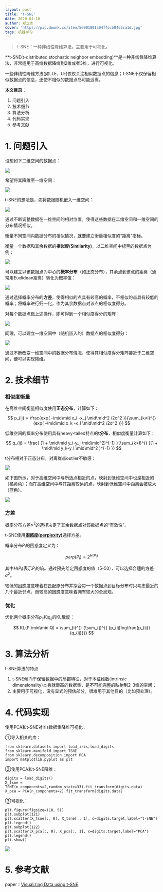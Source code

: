 ```yaml
---
layout: post
title: 't-SNE'
date: 2020-04-10
author: 郑之杰
cover: 'https://pic.downk.cc/item/5e901801504f4bcb0465ca1d.jpg'
tags: 机器学习
---
```


> t-SNE：一种非线性降维算法，主要用于可视化。

**t-SNE(t-distributed stochastic neighbor embedding)**是一种非线性降维算法，非常适用于高维数据降维到2维或者3维，进行可视化。

一些非线性降维方法(如LLE、LE)仅仅关注相似数据点的信息；t-SNE不仅保留相似数据点的信息，还使不相似的数据点尽可能远离。

**本文目录**：
1. 问题引入
2. 技术细节
3. 算法分析
4. 代码实现
5. 参考文献

# 1. 问题引入
设想如下二维空间的数据点：

![](https://pic.downk.cc/item/5e9006bd504f4bcb04541bb3.jpg)

希望将其降维至一维空间：

![](https://pic.downk.cc/item/5e900725504f4bcb0454941b.jpg)

t-SNE的想法是，先将数据随机嵌入一维空间：

![](https://pic.downk.cc/item/5e900bee504f4bcb0459fd5b.jpg)

通过不断调整数据在一维空间的相对位置，使得这些数据在二维空间和一维空间的分布情况相似。

衡量不同空间内数据分布的相似情况，就要建立衡量相似度的“距离”指标。

衡量一个数据和其余数据的**相似度(Similarity)**，以二维空间中标黑的数据点为例：

![](https://pic.downk.cc/item/5e90098c504f4bcb04575f1e.jpg)

可以建立以该数据点为中心的**概率分布**（如正态分布），其余点到该点的距离（通常用Euclidean距离）转化为概率值：

![](https://pic.downk.cc/item/5e900a4b504f4bcb04583df2.jpg)

通过选择概率分布的**方差**，使得相似的点具有较高的概率，不相似的点具有较低的概率；将概率进行归一化，作为其余数据点对该点的相似度得分。

对每个数据点做上述操作，即可得到一个相似度得分的矩阵：

![](https://pic.downk.cc/item/5e900af9504f4bcb0458fb9c.jpg)

同理，可以建立一维空间中（随机嵌入的）数据点的相似度得分：

![](https://pic.downk.cc/item/5e900b56504f4bcb04595891.jpg)

通过不断改变一维空间中的数据分布情况，使得其相似度得分矩阵接近于二维空间，便可以实现降维。

# 2. 技术细节

### 相似度衡量
在高维空间衡量相似度使用**正态分布**，计算如下：

$$ p_{ij} = \frac{exp( -\mid\mid x_i -x_j \mid\mid^2 /2σ^2 )}{\sum_{k≠l}^{} {exp( -\mid\mid x_k -x_l \mid\mid^2 /2σ^2 )}} $$

低维空间的概率分布使用具有heavy-tailed特点的**t分布**，相似度衡量计算如下：

$$ q_{ij} = \frac{ (1 + \mid\mid y_i-y_j \mid\mid^2)^{-1} }{\sum_{k≠l}^{} {(1 + \mid\mid y_k-y_l \mid\mid^2 )^{-1} }} $$

t分布相对于正态分布，对离群点outlier不敏感：

![](http://www.datakit.cn/images/statistics/norm_t_dict.png)

如下图所示，对于高维空间中与所选点相近的点，映射到低维空间中也是相近的（橘黄色）；而在高维空间中与其距离较远的点，映射到低维空间中距离会被放大（蓝色）。

![](https://pic.downk.cc/item/5ea2f61ec2a9a83be5d2a2f1.jpg)

### 方差
概率分布方差$σ^2$的选择决定了其余数据点对该数据点的“有效性”。

t-SNE使用[**困惑度(perplexity)**](https://en.wikipedia.org/wiki/Perplexity)选择方差。

概率分布$P_i$的困惑度定义为：

$$ perp(P_i) = 2^{H(P_i)} $$

其中$H(P_i)$表示$P_i$的熵。通过预先给定困惑度的值（5-50），可以选择合适的方差$σ^2$。

较低的困惑度意味着在匹配原分布并拟合每一个数据点到目标分布时只考虑最近的几个最近邻点，而较高的困惑度意味着拥有较大的全局观。

### 优化
优化两个概率分布$p_{ij}$和$q_{ij}$的KL散度：

$$ KL(P \mid\mid Q) = \sum_{i}^{} {\sum_{j}^{} {p_{ij}log\frac{p_{ij}}{q_{ij}}}} $$

# 3. 算法分析
t-SNE算法的特点
1. t-SNE倾向于保留数据中的局部特征，对于本征维数(intrinsic dimensionality)本身就很高的数据集，是不可能完整的映射到2-3维的空间；
2. 主要用于可视化，没有显式的预估部分，很难用于其他目的（比如预处理）。

# 4. 代码实现
使用PCA和t-SNE对Iris数据集降维可视化：

①导入相关的库：
```
from sklearn.datasets import load_iris,load_digits
from sklearn.manifold import TSNE
from sklearn.decomposition import PCA
import matplotlib.pyplot as plt
```

②使用PCA和t-SNE降维：
```
digits = load_digits()
X_tsne = TSNE(n_components=2,random_state=33).fit_transform(digits.data)
X_pca = PCA(n_components=2).fit_transform(digits.data)
```

③可视化：
```
plt.figure(figsize=(10, 5))
plt.subplot(121)
plt.scatter(X_tsne[:, 0], X_tsne[:, 1], c=digits.target,label="t-SNE")
plt.legend()
plt.subplot(122)
plt.scatter(X_pca[:, 0], X_pca[:, 1], c=digits.target,label="PCA")
plt.legend()
plt.show()
```
![](https://pic.downk.cc/item/5e9058ca504f4bcb049caeb4.jpg)

# 5. 参考文献

paper：[Visualizing Data using t-SNE](http://www.jmlr.org/papers/volume9/vandermaaten08a/vandermaaten08a.pdf)
